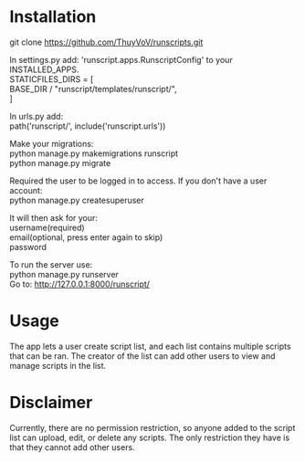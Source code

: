 # Installation
git clone https://github.com/ThuyVoV/runscripts.git <br>

In settings.py add:
'runscript.apps.RunscriptConfig' to your INSTALLED_APPS.<br>
STATICFILES_DIRS = [ <br>
    BASE_DIR / "runscript/templates/runscript/", <br>
] <br>

In urls.py add: <br>
path('runscript/', include('runscript.urls')) <br>

Make your migrations:<br>
python manage.py makemigrations runscript<br>
python manage.py migrate<br>

Required the user to be logged in to access. If you don't have a user account:<br>
python manage.py createsuperuser<br>

It will then ask for your:<br>
username(required)<br>
email(optional, press enter again to skip)<br>
password<br>

To run the server use:<br>
python manage.py runserver<br>
Go to: http://127.0.0.1:8000/runscript/

# Usage
The app lets a user create script list, and each list contains multiple scripts that can be ran. 
The creator of the list can add other users to view and manage scripts in the list.

# Disclaimer
Currently, there are no permission restriction, so anyone added to the script list can upload, edit, or delete any scripts.
The only restriction they have is that they cannot add other users.
